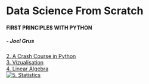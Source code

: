 # Data Science From Scratch

#### FIRST PRINCIPLES WITH PYTHON
##### - Joel Grus

[2. A Crash Course in Python](https://mybinder.org/v2/gh/prteek/dataScienceFromScratch/master?filepath=CrashCourseInPython.ipynb)  
[3. Vizualisation](https://mybinder.org/v2/gh/prteek/dataScienceFromScratch/master?filepath=VisualizingData.ipynb)    
[4. Linear Algebra](https://mybinder.org/v2/gh/prteek/data-science/master?filepath=LinearAlgebra.ipynb)  
[![5. Statistics](https://mybinder.org/badge_logo.svg)](https://mybinder.org/v2/gh/prteek/data-science/master?filepath=Statistics.ipynb)
